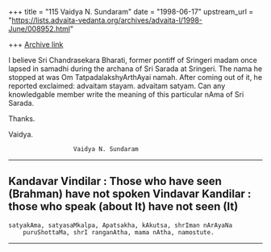 +++
title = "115 Vaidya N. Sundaram"
date = "1998-06-17"
upstream_url = "https://lists.advaita-vedanta.org/archives/advaita-l/1998-June/008952.html"

+++
[Archive link](https://lists.advaita-vedanta.org/archives/advaita-l/1998-June/008952.html)

I believe Sri Chandrasekara Bharati, former pontiff of Sringeri madam
once lapsed in samadhi during the archana of Sri Sarada at Sringeri. The
nama he stopped at was Om TatpadalakshyArthAyai namah. After coming out
of it, he reported exclaimed: advaitam stayam. advaitam satyam.
 Can any knowledgable member write the meaning of this particular nAma of
Sri Sarada.

Thanks.

Vaidya.




                      Vaidya N. Sundaram
------------------------------------------------------------------------
 Kandavar Vindilar      : Those who have seen (Brahman) have not spoken
  Vindavar Kandilar     :   those who speak (about It) have not seen (It)
------------------------------------------------------------------------
    satyakAma, satyasaMkalpa, Apatsakha, kAkutsa, shrIman nArAyaNa
        puruShottaMa, shrI ranganAtha, mama nAtha, namostute.
------------------------------------------------------------------------

